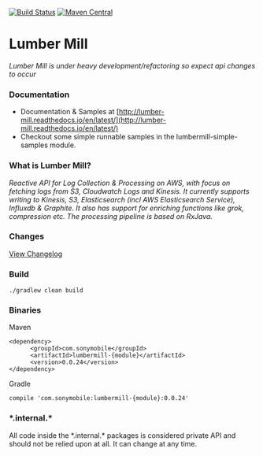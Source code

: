 [![Build Status](https://travis-ci.org/sonyxperiadev/lumber-mill.svg?branch=master)](https://travis-ci.org/sonyxperiadev/lumber-mill) [![Maven Central](https://maven-badges.herokuapp.com/maven-central/com.sonymobile/lumbermill-core/badge.svg)](https://maven-badges.herokuapp.com/maven-central/com.sonymobile/lumbermill-core)
# Lumber Mill

*Lumber Mill is under heavy development/refactoring so expect api changes to occur*

### Documentation
* Documentation & Samples at [http://lumber-mill.readthedocs.io/en/latest/](http://lumber-mill.readthedocs.io/en/latest/)
* Checkout some simple runnable samples in the lumbermill-simple-samples module.

### What is Lumber Mill?
*Reactive API for Log Collection & Processing on AWS, with focus on fetching logs from S3, Cloudwatch Logs and Kinesis.
It currently supports writing to Kinesis, S3, Elasticsearch (incl AWS Elasticsearch Service), Influxdb & Graphite. It also 
has support for enriching functions like grok, compression etc. The processing pipeline is based on RxJava.*

### Changes
[View Changelog](CHANGELOG.md)

### Build

    ./gradlew clean build
    
### Binaries

Maven

    <dependency>
          <groupId>com.sonymobile</groupId>
          <artifactId>lumbermill-{module}</artifactId>
          <version>0.0.24</version>
    </dependency>

Gradle

    compile 'com.sonymobile:lumbermill-{module}:0.0.24'
    
### \*.internal.\*

All code inside the \*.internal.\* packages is considered private API and should not be relied upon at all. It can change at any time.
    
